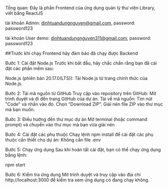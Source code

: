 Tổng quan: Đây là phần Frontend của ứng dụng quản lý thư viện Library, viết bằng ReactJS

tài khoản Admin: dinhtuandungnguyen@gmail.com, password: password123

tài khoản User demo: dinhtuandungnguyen311@gmail.com, password: password123

##Trước khi chạy Frontend hãy đảm bảo đã chạy được Backend

Bước 1: Cài đặt Node.js
Trước khi bắt đầu, hãy chắc chắn rằng bạn đã cài đặt các phần mềm sau:

Node.js (phiên bản 20.17.0(LTS)): Tải Node.js từ trang chính thức của Node.js.

Bước 2: Tải mã nguồn từ GitHub
Truy cập vào repository trên GitHub: Mở trình duyệt và đi đến trang GitHub của dự án.
Tải về mã nguồn:
Tìm nút "Code" và nhấn vào đó.
Chọn "Download ZIP".
Giải nén file ZIP vào thư mục mà bạn muốn.

Bước 3: Điều hướng đến thư mục dự án
Mở terminal (hoặc command prompt) và chuyển vào thư mục mà bạn vừa giải nén

Bước 4: Cài đặt các phụ thuộc
Chạy lệnh npm install để cài đặt các phụ thuộc cần thiết cho dự án:
Không cần file .env

Bước 5: Chạy ứng dụng
Sau khi hoàn tất cài đặt, bạn có thể chạy ứng dụng bằng lệnh:

npm start

Bước 6: Kiểm tra ứng dụng
Mở trình duyệt và truy cập vào địa chỉ http://localhost:3000 để kiểm tra xem ứng dụng có đang chạy không.
